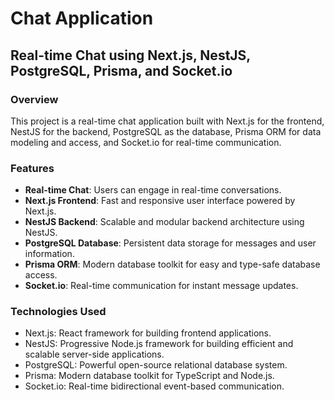 # Chat Application

## Real-time Chat using Next.js, NestJS, PostgreSQL, Prisma, and Socket.io

### Overview

This project is a real-time chat application built with Next.js for the frontend, NestJS for the backend, PostgreSQL as the database, Prisma ORM for data modeling and access, and Socket.io for real-time communication.

### Features

- **Real-time Chat**: Users can engage in real-time conversations.
- **Next.js Frontend**: Fast and responsive user interface powered by Next.js.
- **NestJS Backend**: Scalable and modular backend architecture using NestJS.
- **PostgreSQL Database**: Persistent data storage for messages and user information.
- **Prisma ORM**: Modern database toolkit for easy and type-safe database access.
- **Socket.io**: Real-time communication for instant message updates.

### Technologies Used

- Next.js: React framework for building frontend applications.
- NestJS: Progressive Node.js framework for building efficient and scalable server-side applications.
- PostgreSQL: Powerful open-source relational database system.
- Prisma: Modern database toolkit for TypeScript and Node.js.
- Socket.io: Real-time bidirectional event-based communication.
